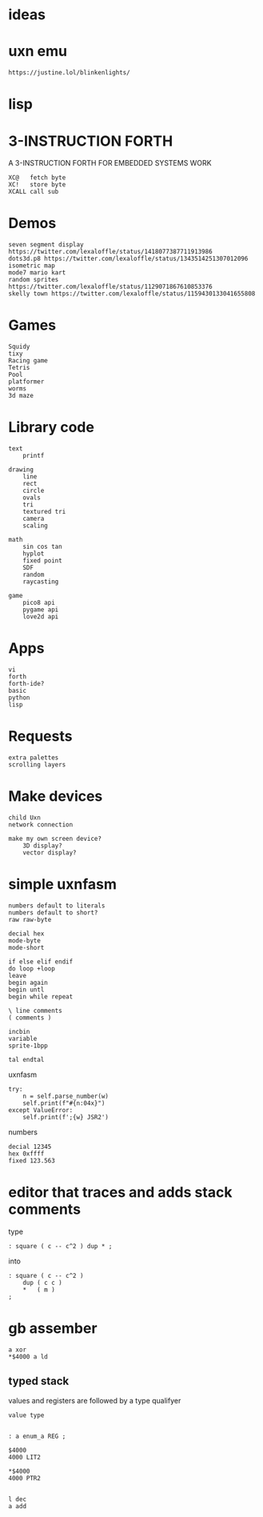 # ideas

# uxn emu
    https://justine.lol/blinkenlights/

# lisp

# 3-INSTRUCTION FORTH

A 3-INSTRUCTION FORTH FOR EMBEDDED SYSTEMS WORK

    XC@   fetch byte
    XC!   store byte
    XCALL call sub

# Demos

    seven segment display https://twitter.com/lexaloffle/status/1418077387711913986
    dots3d.p8 https://twitter.com/lexaloffle/status/1343514251307012096
    isometric map
    mode7 mario kart
    random sprites https://twitter.com/lexaloffle/status/1129071867610853376
    skelly town https://twitter.com/lexaloffle/status/1159430133041655808

# Games

    Squidy
    tixy
    Racing game
    Tetris
    Pool
    platformer
    worms
    3d maze

# Library code


    text
        printf

    drawing
        line
        rect
        circle
        ovals
        tri
        textured tri
        camera
        scaling

    math
        sin cos tan
        hyplot
        fixed point
        SDF
        random
        raycasting

    game
        pico8 api
        pygame api
        love2d api

# Apps

    vi
    forth
    forth-ide?
    basic
    python
    lisp

# Requests

    extra palettes
    scrolling layers

# Make devices

    child Uxn
    network connection

    make my own screen device?
        3D display?
        vector display?

# simple uxnfasm

    numbers default to literals
    numbers default to short?
    raw raw-byte

    decial hex
    mode-byte
    mode-short

    if else elif endif
    do loop +loop
    leave
    begin again
    begin untl
    begin while repeat

    \ line comments
    ( comments )

    incbin
    variable
    sprite-1bpp

    tal endtal

uxnfasm

    try:
        n = self.parse_number(w)
        self.print(f"#{n:04x}")
    except ValueError:
        self.print(f';{w} JSR2')

numbers

    decial 12345
    hex 0xffff
    fixed 123.563

# editor that traces and adds stack comments

type

    : square ( c -- c^2 ) dup * ;

into

    : square ( c -- c^2 )
        dup ( c c )
        *   ( m )
    ;


# gb assember

    a xor
    *$4000 a ld


## typed stack

values and registers are followed by a type qualifyer

    value type


    : a enum_a REG ;

    $4000
    4000 LIT2

    *$4000
    4000 PTR2


    l dec
    a add

